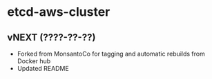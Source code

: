 # etcd-aws-cluster

## vNEXT (????-??-??)

 * Forked from MonsantoCo for tagging and automatic rebuilds from Docker hub
 * Updated README
